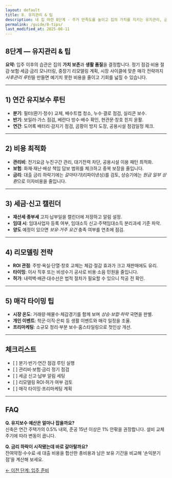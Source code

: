 ```yaml
---
layout: default
title: 8. 유지관리 & 팁
description: 내 집 마련 8단계 - 주거 만족도를 높이고 집의 가치를 지키는 유지관리, 금리·세금 모니터링, 리모델링·매각 타이밍 팁 총정리.
permalink: /guide/8-tips/
last_modified_at: 2025-08-11
---
```


<section class="guide-detail">

<h1>8단계 — 유지관리 & 팁</h1>

<p><strong>요약:</strong> 입주 이후의 습관은 집의 <strong>가치 보존</strong>과 <strong>생활 품질</strong>을 결정합니다. 정기 점검·비용 절감·보험·세금·금리 모니터링, 중장기 리모델링 계획, 시장 사이클에 맞춘 매각 전략까지 <em>사후관리 루틴</em>을 만들면 예기치 못한 비용을 줄이고 기회를 넓힐 수 있습니다.</p>

<hr>

<h2>1) 연간 유지보수 루틴</h2>
<ul>
  <li><strong>분기</strong>: 필터(환기·정수) 교체, 배수트랩 청소, 누수·결로 점검, 실리콘 보수.</li>
  <li><strong>반기</strong>: 보일러·가스 점검, 베란다 방수·배수 확인, 현관문·창호 힌지 윤활.</li>
  <li><strong>연간</strong>: 도어록 배터리·감지기 점검, 곰팡이 방지 도장, 공용시설 점검일정 체크.</li>
</ul>

<hr>

<h2>2) 비용 최적화</h2>
<ul>
  <li><strong>관리비</strong>: 전기요금 누진구간 관리, 대기전력 차단, 공용시설 이용 패턴 최적화.</li>
  <li><strong>보험</strong>: 화재·재난·배상 책임 담보 범위를 체크하고 중복 보장을 줄입니다.</li>
  <li><strong>금리</strong>: 대출 금리 하락기에는 <em>갈아타기</em>(리파이낸싱)를 검토, 상승기에는 <em>원금 일부 상환</em>으로 이자비용을 줄입니다.</li>
</ul>

<hr>

<h2>3) 세금·신고 캘린더</h2>
<ul>
  <li><strong>재산세</strong>·<strong>종부세</strong> 고지·납부일을 캘린더에 저장하고 알림 설정.</li>
  <li><strong>임대 시</strong>: 임대사업자 등록 여부, 임대소득 신고·주택임대소득 분리과세 기준 파악.</li>
  <li><strong>양도</strong> 예정이 있으면 <em>보유·거주 요건</em> 충족 여부를 연초에 점검.</li>
</ul>

<hr>

<h2>4) 리모델링 전략</h2>
<ul>
  <li><strong>ROI 관점</strong>: 주방·욕실·단열·창호 교체는 체감·절감 효과가 크고 재판매에도 유리.</li>
  <li><strong>타이밍</strong>: 이사 직후 또는 비성수기 공사로 비용·소음 민원을 줄입니다.</li>
  <li><strong>허가</strong>: 내력벽·배관·대수선은 법적 절차가 필요할 수 있으니 착공 전 확인.</li>
</ul>

<hr>

<h2>5) 매각 타이밍 팁</h2>
<ul>
  <li><strong>시장 온도</strong>: 거래량·매물수·체감경기를 함께 보며 <em>상승·보합·하락</em> 국면을 판별.</li>
  <li><strong>개인 이벤트</strong>: 학군·이직·은퇴 등 생활 이벤트와 매각 일정을 조율.</li>
  <li><strong>프리마케팅</strong>: 소규모 정리·부분 보수·홈스타일링으로 첫인상 개선.</li>
</ul>

<hr>

<h2>체크리스트</h2>
<ul>
  <li>[ ] 분기·반기·연간 점검 루틴 실행</li>
  <li>[ ] 관리비·보험·금리 정기 점검</li>
  <li>[ ] 세금 신고·납부 알림 세팅</li>
  <li>[ ] 리모델링 ROI·허가 여부 검토</li>
  <li>[ ] 매각 타이밍·프리마케팅 계획</li>
</ul>

<hr>

<h2>FAQ</h2>
<p><strong>Q. 유지보수 예산은 얼마나 잡을까요?</strong><br>신축은 연간 주택가의 0.5% 내외, 준공 15년 이상은 1% 안팎을 권장합니다. 설비 교체 주기에 따라 변동이 큽니다.</p>
<p><strong>Q. 금리 하락이 시작됐는데 바로 갈아탈까요?</strong><br>잔여약정·수수료·새 대출 비용을 합산한 총비용과 남은 보유 기간을 비교해 ‘손익분기점’을 계산해 보세요.</p>

<p>
<a class="btn" href="{{ '/guide/7-move-in-prep/' | relative_url }}">← 이전 단계: 입주 준비</a>
</p>

</section>
